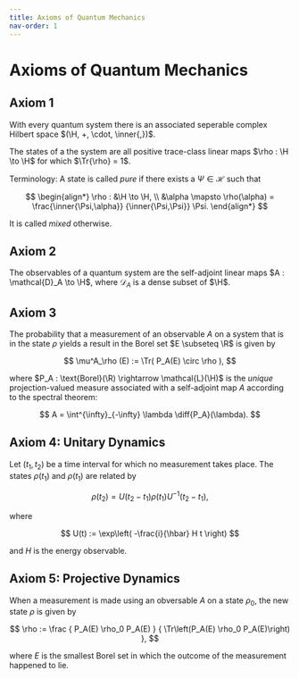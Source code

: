```yaml
---
title: Axioms of Quantum Mechanics
nav-order: 1
---
```


$$
\newcommand{\R}{\mathbb{R}}
\newcommand{\C}{\mathbb{C}}
\newcommand{\N}{\mathbb{N}}
\newcommand{\H}{\mathcal{H}}
\newcommand{\inner}[1]{\langle#1\rangle}
\newcommand{\Tr}[1]{\text{Tr}#1}
\renewcommand{\diff}[1]{\mathop{}\!\mathrm{d}#1}
$$

# Axioms of Quantum Mechanics

## Axiom 1
With every quantum system there is an associated seperable complex Hilbert 
space $(\H, +, \cdot, \inner{,})$.

The states of a the system are all positive trace-class linear maps 
$\rho : \H \to \H$ for which $\Tr{\rho} = 1$. 

Terminology: A state is called *pure* if there exists a 
$\Psi \in \mathcal{H}$ such that

$$
\begin{align*}
    \rho : &\H \to \H, \\
           &\alpha \mapsto \rho(\alpha) = \frac{\inner{\Psi,\alpha}}
                                               {\inner{\Psi,\Psi}}  \Psi.
\end{align*}
$$

It is called *mixed* otherwise.

## Axiom 2

The observables of a quantum system are the self-adjoint linear maps 
$A : \mathcal{D}_A \to \H$, where $\mathcal{D}_A$ is a dense subset of $\H$.

## Axiom 3

The probability that a measurement of an observable $A$ on a system that is in
the state $\rho$ yields a result in the Borel set $E \subseteq \R$ is given by

$$
    \mu^A_\rho (E) := \Tr( P_A(E) \circ \rho ),
$$

where $P_A : \text{Borel}(\R) \rightarrow \mathcal{L}(\H)$ is the 
*unique* projection-valued measure associated with a self-adjoint map
$A$ according to the spectral theorem:

$$
    A = \int^{\infty}_{-\infty} \lambda \diff{P_A}(\lambda).
$$

## Axiom 4: Unitary Dynamics

Let $(t_1,t_2)$ be a time interval for which no measurement takes place. The
states $\rho(t_1)$ and $\rho(t_1)$ are related by

$$
    \rho(t_2) = U(t_2 - t_1) \rho(t_1) U^{-1}(t_2 - t_1),
$$

where

$$
    U(t) := \exp\left( -\frac{i}{\hbar} H t \right)
$$

and $H$ is the energy observable.

## Axiom 5: Projective Dynamics

When a measurement is made using an obversable $A$ on a state $\rho_0$, the 
new state $\rho$ is given by

$$
    \rho := \frac { P_A(E) \rho_0 P_A(E) }
                  { \Tr\left(P_A(E) \rho_0 P_A(E)\right) },
$$

where $E$ is the smallest Borel set in which the outcome of the measurement 
happened to lie.
